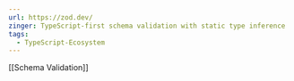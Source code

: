 ```yaml
---
url: https://zod.dev/
zinger: TypeScript-first schema validation with static type inference
tags:
  - TypeScript-Ecosystem
---
```

[[Schema Validation]]

